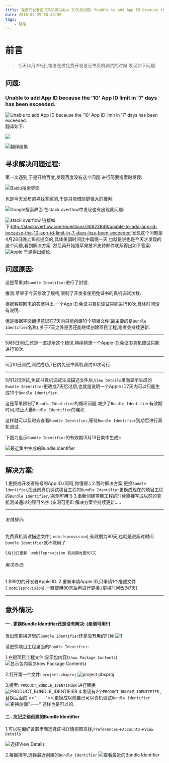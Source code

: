 ```yaml
---
title: 免费开发者证书真机调试App ID失效问题:"Unable to add App ID because the '10' App ID limit in '7' days has been exceeded."解决方案总结。
date: 2016-04-29 18:43:55
tags: 
    - 随笔
---
```

# 前言
>今天(4月29日),笔者在做免费开发者证书真机调试的时候.发现如下问题:

## 问题:
### Unable to add App ID because the '10' App ID limit in '7' days has been exceeded.
![Unable to add App ID because the '10' App ID limit in '7' days has been exceeded.](http://upload-images.jianshu.io/upload_images/1666327-2dffb91f2aff0452.png?imageMogr2/auto-orient/strip%7CimageView2/2/w/1240)
翻译如下:

![](http://upload-images.jianshu.io/upload_images/1666327-73b4cbda03a89376.png?imageMogr2/auto-orient/strip%7CimageView2/2/w/1240)

![翻译结果](http://upload-images.jianshu.io/upload_images/1666327-05ca85237d7e1ab3.png?imageMogr2/auto-orient/strip%7CimageView2/2/w/1240)
## 寻求解决问题过程:
第一次遇到,于是开始百度,发现百度没有这个问题.进行简要搜索时发现:

![Baidu搜索界面](http://upload-images.jianshu.io/upload_images/1666327-7b00acaa5f2f699c.png?imageMogr2/auto-orient/strip%7CimageView2/2/w/1240)

也是今天发布的寻找答案的,于是只能借助更强大的搜索:

![Google搜索界面](http://upload-images.jianshu.io/upload_images/1666327-156f98324f2ff99a.png?imageMogr2/auto-orient/strip%7CimageView2/2/w/1240)
在stack overflow中发现也有出现此问题:

![stack overflow](http://upload-images.jianshu.io/upload_images/1666327-873f95aed0d62dbe.png?imageMogr2/auto-orient/strip%7CimageView2/2/w/1240)
链接如下:http://stackoverflow.com/questions/36923849/unable-to-add-app-id-because-the-10-app-id-limit-in-7-days-has-been-exceeded
发现这个问题是4月28日晚上18点提交的,具体美国时间比中国晚一天,也就是说也是今天才发现的这个问题,看到解决方案. 
然后再开始跟苹果技术支持邮件联系得出如下答案:
![Apple](http://upload-images.jianshu.io/upload_images/1666327-fcbd3399aa6ec871.png?imageMogr2/auto-orient/strip%7CimageView2/2/w/1240)
于是得出结论.

## 问题原因:
这是苹果对`Bundle Identifier`进行了封锁.

推测:苹果于今天修改了规格,限制了开发者使用免证书的真机调试次数.

根据客服回电的答案得出,一个App ID,免证书真机调试只能进行10次,具体时间没有说明.

但是根据字面翻译意思在7天内只能创建10个项目文件(最主要的是`Bundle Identifier`名称),关于7天之外是否还能继续创建项目工程,笔者会持续更新.

---
5月5日测试,还是一直提示这个错误,持续猜想一个Apple ID,免证书真机调试只能进行10次.

---
5月10日测试,测试成功,7日内免证书真机调试10次可行.

---
5月12日测试,免证书真机调试生成描述文件后,`View Details`里面显示生成的`Bundle Identifier`更改成7天后过期,也就是说明一个Apple ID7天内可以只能生成10个`Bundle Identifier`.

这是苹果限制了`Bundle Identifier`的循环问题,减少了`Bundle Identifier`有效期时间,防止大量`Bundle Identifier`的堆积.

这样就可以及时去查看`Bundle Identifier`,等待`Bundle Identifier`到期后进行真机调试.

下图为显示`Bundle Identifier`的有效期(5月13日集中生成):

![最近集中生成的Bundle Identifier](http://upload-images.jianshu.io/upload_images/1666327-e44f5a50b16f8251.png?imageMogr2/auto-orient/strip%7CimageView2/2/w/1240)

---
## 解决方案:
 1.更换成开发者账号的App ID.(呵呵,你懂得.)
 2.暂时解决方案,更换`Bundle Identifie`r,把此前真机调试项目工程的`Bundle Identifier`更换成现在的项目工程的`Bundle Identifier`,(亲测可用!!)
 3.重新创建项目工程的时候直接写成以前的真机测试通过的项目名字.(亲测可用!!)
  解决方案会持续更新.....

---
###### 友情提示: 
免费真机调试描述文件(`.mobileprovision`),有效期为90天,也就是说超过时间`Bundle Identifier`就不能用了.
```
5月12日更新 .mobileprovision 有效期为更改7天.
```
###### 解决办法:
1.$99刀的开发者Apple ID.
2.重新申请Apple ID,只申请1个描述文件(`.mobileprovision`),一直使用90天后再进行更换.(更换时间改为7天)

---
## 意外情况:
#### 一 .  更换Bundle Identifier还是没有解决: (亲测可用!!)
当出现更换这里的`Bundle Identifier`还是没有用的时候
![1](http://upload-images.jianshu.io/upload_images/1666327-dbee77d2ab0dadaf.png?imageMogr2/auto-orient/strip%7CimageView2/2/w/1240)

请更换项目工程里面的`Bundle Identifier`:

1.右键项目工程文件:显示包内容(`Show Package Contents`)
![显示包内容(Show Package Contents)](http://upload-images.jianshu.io/upload_images/1666327-0797492fcde1c7c8.png?imageMogr2/auto-orient/strip%7CimageView2/2/w/1240)

2.打开第一个文件: `project.pbxproj`
![project.pbxproj](http://upload-images.jianshu.io/upload_images/1666327-187e8fae9c1114a6.png?imageMogr2/auto-orient/strip%7CimageView2/2/w/1240)

3.搜索: `PRODUCT_BUNDLE_IDENTIFIER` 进行替换 
![PRODUCT_BUNDLE_IDENTIFIER](http://upload-images.jianshu.io/upload_images/1666327-a161f5ca8a7510b9.png?imageMogr2/auto-orient/strip%7CimageView2/2/w/1240)
4.发现有2个`PRODUCT_BUNDLE_IDENTIFIER` ,替换后面的 >>".----"<<,更换成以前自己可以真机调试`Bundle Identifier`
![更换后面".----"](http://upload-images.jianshu.io/upload_images/1666327-d741ebcf100bf7d3.png?imageMogr2/auto-orient/strip%7CimageView2/2/w/1240)
这样也是可以的.
#### 二 .  忘记之前创建的Bundle Identifier
1.可以在偏好设置里面选择证书详情视图查找,`Preferences`->`Accounts`->`View Details`

![选择View Details](http://upload-images.jianshu.io/upload_images/1666327-e924878c202a049b.png?imageMogr2/auto-orient/strip%7CimageView2/2/w/1240)

2.根据排序,选择最近创建的`Bundle Identifier`
![查看最近的Bundle Identifier](http://upload-images.jianshu.io/upload_images/1666327-216d62c9b1f05ea2.png?imageMogr2/auto-orient/strip%7CimageView2/2/w/1240)

